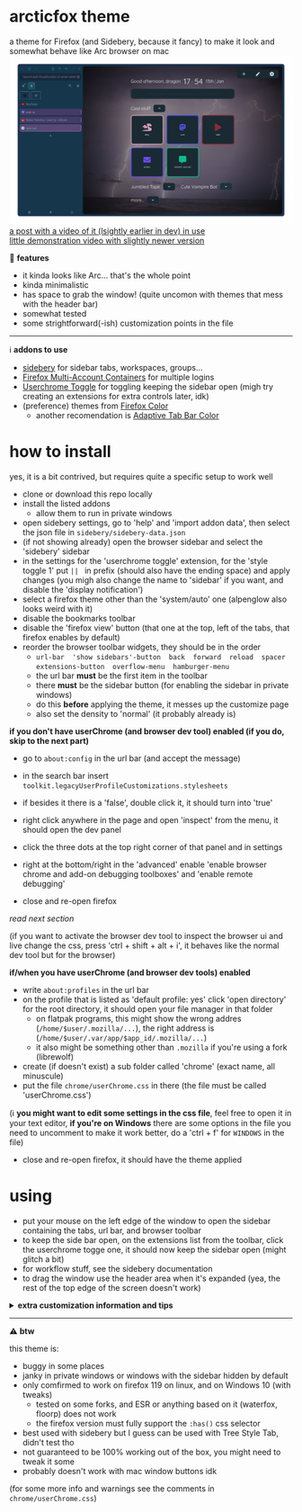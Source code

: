 # arcticfox theme
a theme for Firefox (and Sidebery, because it fancy) to make it look and somewhat behave like Arc browser on mac  
![scrrenshot](arcticfox-screenshot.png)  
[a post with a video of it (lsightly earlier in dev) in use](https://derg.social/notes/9ofri85060)  
[little demonstration video with slightly newer version](https://youtu.be/0c-OLC-7gPE)  

🎊 **features**  
* it kinda looks like Arc... that's the whole point
* kinda minimalistic
* has space to grab the window! (quite uncomon with themes that mess with the header bar)
* somewhat tested
* some strightforward(-ish) customization points in the file

---

ℹ️ **addons to use**

- [sidebery](https://github.com/mbnuqw/sidebery) for sidebar tabs, workspaces, groups...
- [Firefox Multi-Account Containers](https://addons.mozilla.org/en-GB/firefox/addon/multi-account-containers) for multiple logins
- [Userchrome Toggle](https://addons.mozilla.org/en-GB/firefox/addon/userchrome-toggle) for toggling keeping the sidebar open (migh try creating an extensions for extra controls later, idk)
- (preference) themes from [Firefox Color](https://addons.mozilla.org/en-GB/firefox/addon/firefox-color/)
    - another recomendation is [Adaptive Tab Bar Color](https://addons.mozilla.org/en-US/firefox/addon/adaptive-tab-bar-colour)

# how to install

yes, it is a bit contrived, but requires quite a specific setup to work well

* clone or download this repo locally
* install the listed addons
    * allow them to run in private windows
* open sidebery settings, go to 'help' and 'import addon data', then select the json file in `sidebery/sidebery-data.json`
* (if not showing already) open the browser sidebar and select the 'sidebery' sidebar
* in the settings for the 'userchrome toggle' extension, for the 'style toggle 1' put `|| ` in prefix (should also have the ending space) and apply changes (you migh also change the name to 'sidebar' if you want, and disable the 'display notification')
* select a firefox theme other than the 'system/auto' one (alpenglow also looks weird with it)
* disable the bookmarks toolbar
* disable the 'firefox view' button (that one at the top, left of the tabs, that firefox enables by default)
* reorder the browser toolbar widgets, they should be in the order
    * `url-bar  'show sidebars'-button  back  forward  reload  spacer  extensions-button  overflow-menu  hamburger-menu`
    * the url bar **must** be the first item in the toolbar
    * there **must** be the sidebar button (for enabling the sidebar in private windows)
    * do this **before** applying the theme, it messes up the customize page
    * also set the density to 'normal' (it probably already is)

**if you don't have userChrome (and browser dev tool) enabled (if you do, skip to the next part)**

* go to `about:config` in the url bar (and accept the message)
* in the search bar insert `toolkit.legacyUserProfileCustomizations.stylesheets`
* if besides it there is a 'false', double click it, it should turn into 'true'

* right click anywhere in the page and open 'inspect' from the menu, it should open the dev panel
* click the three dots at the top right corner of that panel and in settings
* right at the bottom/right in the 'advanced' enable 'enable browser chrome and add-on debugging toolboxes' and 'enable remote debugging'

* close and re-open firefox

_read next section_

(if you want to activate the browser dev tool to inspect the browser ui and live change the css, press 'ctrl + shift + alt + i', it behaves like the normal dev tool but for the browser)

**if/when you have userChrome (and browser dev tools) enabled**

* write `about:profiles` in the url bar
* on the profile that is listed as 'default profile: yes' click 'open directory' for the root directory, it should open your file manager in that folder
    * on flatpak programs, this might show the wrong addres (`/home/$user/.mozilla/...`), the right address is (`/home/$user/.var/app/$app_id/.mozilla/...`)
    * it also might be something other than `.mozilla` if you're using a fork (librewolf)
* create (if doesn't exist) a sub folder called 'chrome' (exact name, all minuscule)
* put the file `chrome/userChrome.css` in there (the file must be called 'userChrome.css')

(ℹ️ **you might want to edit some settings in the css file**, feel free to open it in your text editor, **if you're on Windows** there are some options in the file you need to uncomment to make it work better, do a 'ctrl + f' for `WINDOWS` in the file)

* close and re-open firefox, it should have the theme applied

# using

- put your mouse on the left edge of the window to open the sidebar containing the tabs, url bar, and browser toolbar
- to keep the side bar open, on the extensions list from the toolbar, click the userchrome togge one, it should now keep the sidebar open (might glitch a bit)
- for workflow stuff, see the sidebery documentation
- to drag the window use the header area when it's expanded (yea, the rest of the top edge of the screen doesn't work)

<details><summary><b>extra customization information and tips</b></summary>


- Caption buttons like macOS
    - uncomment line 46 @import url('optionals/round_caption_buttons.css');
    - adjusts --wbt-wdt: 7rem; value in line 329 (I recomend 4.75rem)


</details>

---

⚠️ **btw**

this theme is:
- buggy in some places
- janky in private windows or windows with the sidebar hidden by default
- only comfirmed to work on firefox 119 on linux, and on Windows 10 (with tweaks)
    - tested on some forks, and ESR or anything based on it (waterfox, floorp) does not work
    - the firefox version must fully support the `:has()` css selector
- best used with sidebery but I guess can be used with Tree Style Tab, didn't test tho
- not guaranteed to be 100% working out of the box, you might need to tweak it some
- probably doesn't work with mac window buttons idk

(for some more info and warnings see the comments in `chrome/userChrome.css`)
